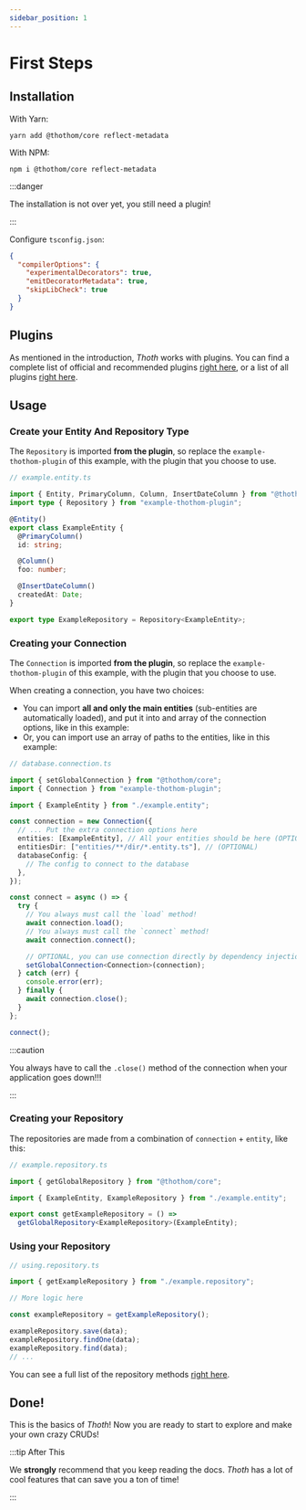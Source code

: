 ```yaml
---
sidebar_position: 1
---
```


# First Steps

## Installation

With Yarn:

```
yarn add @thothom/core reflect-metadata
```

With NPM:

```
npm i @thothom/core reflect-metadata
```

:::danger

The installation is not over yet, you still need a plugin!

:::

Configure `tsconfig.json`:

```json
{
  "compilerOptions": {
    "experimentalDecorators": true,
    "emitDecoratorMetadata": true,
    "skipLibCheck": true
  }
}
```

## Plugins

As mentioned in the introduction, _Thoth_ works with plugins. You can find a complete list of official and recommended plugins [right here](../overview/plugins), or a list of all plugins [right here](https://www.npmjs.com/search?q=keywords:thothom).

## Usage

### Create your Entity And Repository Type

The `Repository` is imported **from the plugin**, so replace the `example-thothom-plugin` of this example, with the plugin that you choose to use.

```ts
// example.entity.ts

import { Entity, PrimaryColumn, Column, InsertDateColumn } from "@thothom/core";
import type { Repository } from "example-thothom-plugin";

@Entity()
export class ExampleEntity {
  @PrimaryColumn()
  id: string;

  @Column()
  foo: number;

  @InsertDateColumn()
  createdAt: Date;
}

export type ExampleRepository = Repository<ExampleEntity>;
```

### Creating your Connection

The `Connection` is imported **from the plugin**, so replace the `example-thothom-plugin` of this example, with the plugin that you choose to use.

When creating a connection, you have two choices:

- You can import **all and only the main entities** (sub-entities are automatically loaded), and put it into and array of the connection options, like in this example:
- Or, you can import use an array of paths to the entities, like in this example:

```ts
// database.connection.ts

import { setGlobalConnection } from "@thothom/core";
import { Connection } from "example-thothom-plugin";

import { ExampleEntity } from "./example.entity";

const connection = new Connection({
  // ... Put the extra connection options here
  entities: [ExampleEntity], // All your entities should be here (OPTIONAL)
  entitiesDir: ["entities/**/dir/*.entity.ts"], // (OPTIONAL)
  databaseConfig: {
    // The config to connect to the database
  },
});

const connect = async () => {
  try {
    // You always must call the `load` method!
    await connection.load();
    // You always must call the `connect` method!
    await connection.connect();

    // OPTIONAL, you can use connection directly by dependency injection
    setGlobalConnection<Connection>(connection);
  } catch (err) {
    console.error(err);
  } finally {
    await connection.close();
  }
};

connect();
```

:::caution

You always have to call the `.close()` method of the connection when your application goes down!!!

:::

### Creating your Repository

The repositories are made from a combination of `connection` + `entity`, like this:

```ts
// example.repository.ts

import { getGlobalRepository } from "@thothom/core";

import { ExampleEntity, ExampleRepository } from "./example.entity";

export const getExampleRepository = () =>
  getGlobalRepository<ExampleRepository>(ExampleEntity);
```

### Using your Repository

```ts
// using.repository.ts

import { getExampleRepository } from "./example.repository";

// More logic here

const exampleRepository = getExampleRepository();

exampleRepository.save(data);
exampleRepository.findOne(data);
exampleRepository.find(data);
// ...
```

You can see a full list of the repository methods [right here](./repositories).

## Done!

This is the basics of _Thoth_! Now you are ready to start to explore and make your own crazy CRUDs!

:::tip After This

We **strongly** recommend that you keep reading the docs. _Thoth_ has a lot of cool features that can save you a ton of time!

:::
